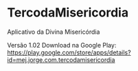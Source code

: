 # TercodaMisericordia
Aplicativo da Divina Misericórdia

Versão 1.02 
Download na Google Play: 
https://play.google.com/store/apps/details?id=mej.jorge.com.tercodamisericordia
